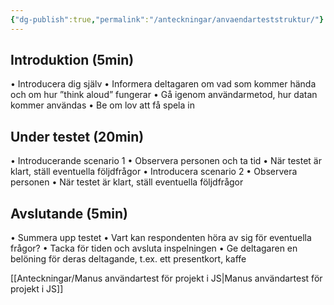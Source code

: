 ```yaml
---
{"dg-publish":true,"permalink":"/anteckningar/anvaendarteststruktur/"}
---
```


## Introduktion (5min)
• Introducera dig själv
• Informera deltagaren om vad som kommer hända och om hur ”think aloud” fungerar
• Gå igenom användarmetod, hur datan kommer användas
• Be om lov att få spela in

## Under testet (20min)
• Introducerande scenario 1
• Observera personen och ta tid
• När testet är klart, ställ eventuella följdfrågor
• Introducera scenario 2
• Observera personen
• När testet är klart, ställ eventuella följdfrågor

## Avslutande (5min)
• Summera upp testet
• Vart kan respondenten höra av sig för eventuella frågor?
• Tacka för tiden och avsluta inspelningen
• Ge deltagaren en belöning för deras deltagande, t.ex. ett presentkort, kaffe

[[Anteckningar/Manus användartest för projekt i JS\|Manus användartest för projekt i JS]]